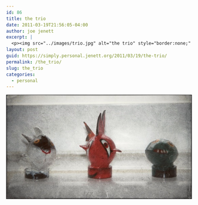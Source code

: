 ```yaml
---
id: 86
title: the trio
date: 2011-03-19T21:56:05-04:00
author: joe jenett
excerpt: |
  <p><img src="../images/trio.jpg" alt="the trio" style="border:none;" /></p>
layout: post
guid: https://simply.personal.jenett.org/2011/03/19/the-trio/
permalink: /the_trio/
slug: the_trio
categories:
  - personal
---
```

<img src="../images/trio.jpg" alt="the trio" style="border:none;" />